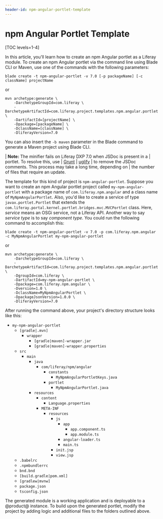```yaml
---
header-id: npm-angular-portlet-template
---
```


# npm Angular Portlet Template

[TOC levels=1-4]

In this article, you'll learn how to create an npm Angular portlet as a Liferay
module. To create an npm Angular portlet via the command line using Blade CLI or
Maven, use one of the commands with the following parameters:

    blade create -t npm-angular-portlet -v 7.0 [-p packageName] [-c className] projectName

or

    mvn archetype:generate \
        -DarchetypeGroupId=com.liferay \
        -DarchetypeArtifactId=com.liferay.project.templates.npm.angular.portlet \
        -DartifactId=[projectName] \
        -Dpackage=[packageName] \
        -DclassName=[className] \
        -DliferayVersion=7.0

You can also insert the `-b maven` parameter in the Blade command to generate
a Maven project using Blade CLI.

| **Note:** The minifier fails on Liferay DXP 7.0 when JSDoc is present in a
| portlet. To resolve this, use
| [Grunt](https://gruntjs.com/getting-started)
| [uglify](https://www.npmjs.com/package/grunt-contrib-uglify)
| to remove the JSDoc comments. This process may take a long time, depending on
| the number of files that require an update.

The template for this kind of project is `npm-angular-portlet`. Suppose you want
to create an npm Angular portlet project called `my-npm-angular-portlet` with a
package name of `com.liferay.npm.angular` and a class name of
`MyNpmAngularPortlet`. Also, you'd like to create a service of type
`javax.portlet.Portlet` that extends the
`com.liferay.portal.kernel.portlet.bridges.mvc.MVCPortlet` class. Here,
*service* means an OSGi service, not a Liferay API. Another way to say *service
type* is to say *component type*. You could run the following command to
accomplish this:

    blade create -t npm-angular-portlet -v 7.0 -p com.liferay.npm.angular -c MyNpmAngularPortlet my-npm-angular-portlet

or

    mvn archetype:generate \
        -DarchetypeGroupId=com.liferay \
        -DarchetypeArtifactId=com.liferay.project.templates.npm.angular.portlet \
        -DgroupId=com.liferay \
        -DartifactId=my-npm-angular-portlet \
        -Dpackage=com.liferay.npm.angular \
        -Dversion=1.0 \
        -DclassName=MyNpmAngularPortlet \
        -DpackageJsonVersion=1.0.0 \
        -DliferayVersion=7.0

After running the command above, your project's directory structure looks like
this:

- `my-npm-angular-portlet`
    - `[gradle|.mvn]`
        - `wrapper`
            - `[gradle|maven]-wrapper.jar`
            - `[gradle|maven]-wrapper.properties`
    - `src`
        - `main`
            - `java`
                - `com/liferay/npm/angular`
                    - `constants`
                        - `MyNpmAngularPortletKeys.java`
                    - `portlet`
                        - `MyNpmAngularPortlet.java`
            - `resources`
                - `content`
                    - `Language.properties`
                - `META-INF`
                    - `resources`
                        - `js`
                            - `app`
                                - `app.component.ts`
                                - `app.module.ts`
                            - `angular-loader.ts`
                            - `main.ts`
                        - `init.jsp`
                        - `view.jsp`
    - `.babelrc`
    - `.npmbundlerrc`
    - `bnd.bnd`
    - `[build.gradle|pom.xml]`
    - `[gradlew|mvnw]`
    - `package.json`
    - `tsconfig.json`

The generated module is a working application and is deployable to a @product@
instance. To build upon the generated portlet, modify the project by adding
logic and additional files to the folders outlined above.
